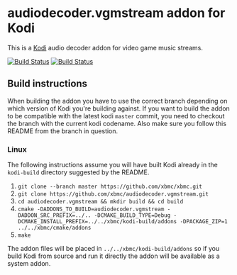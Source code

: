 # audiodecoder.vgmstream addon for Kodi

This is a [Kodi](https://kodi.tv) audio decoder addon for video game music streams.

[![Build Status](https://travis-ci.org/xbmc/audiodecoder.vgmstream.svg?branch=Matrix)](https://travis-ci.org/xbmc/audiodecoder.vgmstream/branches)
[![Build Status](https://ci.appveyor.com/api/projects/status/github/xbmc/audiodecoder.vgmstream?branch=Matrix&svg=true)](https://ci.appveyor.com/project/xbmc/audiodecoder-vgmstream?branch=Matrix)

## Build instructions

When building the addon you have to use the correct branch depending on which version of Kodi you're building against. 
If you want to build the addon to be compatible with the latest kodi `master` commit, you need to checkout the branch with the current kodi codename.
Also make sure you follow this README from the branch in question.

### Linux

The following instructions assume you will have built Kodi already in the `kodi-build` directory 
suggested by the README.

1. `git clone --branch master https://github.com/xbmc/xbmc.git`
2. `git clone https://github.com/xbmc/audiodecoder.vgmstream.git`
3. `cd audiodecoder.vgmstream && mkdir build && cd build`
4. `cmake -DADDONS_TO_BUILD=audiodecoder.vgmstream -DADDON_SRC_PREFIX=../.. -DCMAKE_BUILD_TYPE=Debug -DCMAKE_INSTALL_PREFIX=../../xbmc/kodi-build/addons -DPACKAGE_ZIP=1 ../../xbmc/cmake/addons`
5. `make`

The addon files will be placed in `../../xbmc/kodi-build/addons` so if you build Kodi from source and run it directly 
the addon will be available as a system addon.
